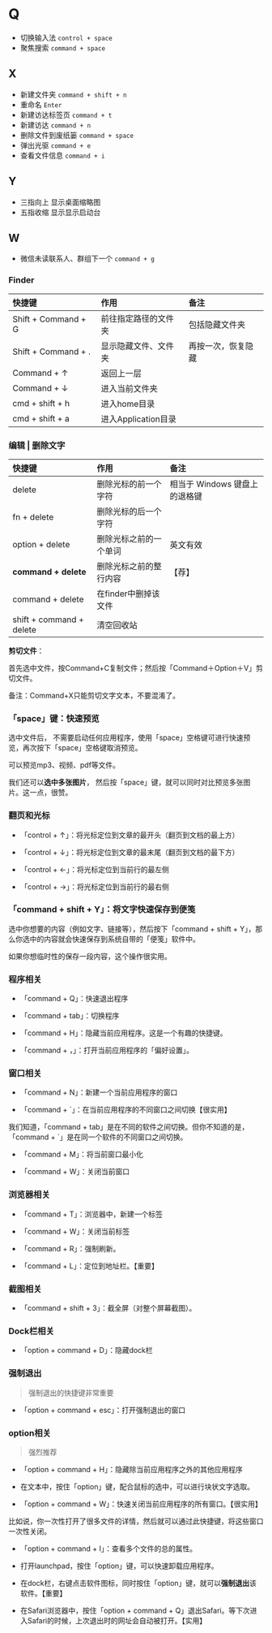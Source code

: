 # Q

- 切换输入法 `control + space`
- 聚焦搜索 `command + space`

## X

- 新建文件夹 `command + shift + n`
- 重命名 `Enter`
- 新建访达标签页 `command + t`
- 新建访达 `command + n`
- 删除文件到废纸篓 `command + space`
- 弹出光驱 `command + e`
- 查看文件信息 `command + i`

## Y

- 三指向上 显示桌面缩略图
- 五指收缩 显示显示启动台

## W

- 微信未读联系人、群组下一个 `command + g`


### Finder

| 快捷键 | 作用 | 备注 |
|:-------------|:-----|:-----|
|Shift + Command + G|前往指定路径的文件夹|包括隐藏文件夹|
|Shift + Command + .|显示隐藏文件、文件夹|再按一次，恢复隐藏|
|Command + ↑|返回上一层||
|Command + ↓|进入当前文件夹||
|cmd + shift + h |进入home目录||
|cmd + shift + a |进入Application目录||

### 编辑 | 删除文字

| 快捷键 | 作用 | 备注 |
|:-------------|:-----|:-----|
|delete|删除光标的前一个字符|相当于 Windows 键盘上的退格键|
|fn + delete|删除光标的后一个字符||
|option + delete|删除光标之前的一个单词|英文有效|
|**command + delete**|删除光标之前的整行内容|【荐】|
|command + delete|在finder中删掉该文件||
|shift + command + delete|清空回收站||

**剪切文件**：

首先选中文件，按Command+C复制文件；然后按「Command＋Option＋V」剪切文件。

备注：Command+X只能剪切文字文本，不要混淆了。

### 「space」键：快速预览

选中文件后， 不需要启动任何应用程序，使用「space」空格键可进行快速预览，再次按下「space」空格键取消预览。

可以预览mp3、视频、pdf等文件。

我们还可以**选中多张图片**， 然后按「space」键，就可以同时对比预览多张图片。这一点，很赞。

### 翻页和光标

- 「control + ↑」：将光标定位到文章的最开头（翻页到文档的最上方）

- 「control + ↓」：将光标定位到文章的最末尾（翻页到文档的最下方）

- 「control + ←」：将光标定位到当前行的最左侧

- 「control + →」：将光标定位到当前行的最右侧

### 「command + shift + Y」：将文字快速保存到便笺

选中你想要的内容（例如文字、链接等），然后按下「command + shift + Y」，那么你选中的内容就会快速保存到系统自带的「便笺」软件中。

如果你想临时性的保存一段内容，这个操作很实用。

### 程序相关

- 「command + Q」：快速退出程序

- 「command + tab」：切换程序

- 「command + H」：隐藏当前应用程序。这是一个有趣的快捷键。

- 「command + ，」：打开当前应用程序的「偏好设置」。

### 窗口相关

- 「command + N」：新建一个当前应用程序的窗口

- 「command + `」：在当前应用程序的不同窗口之间切换【很实用】

我们知道，「command + tab」是在不同的软件之间切换。但你不知道的是，「command + `」是在同一个软件的不同窗口之间切换。

- 「command + M」：将当前窗口最小化

- 「command + W」：关闭当前窗口

### 浏览器相关

- 「command + T」：浏览器中，新建一个标签

- 「command + W」：关闭当前标签

- 「command + R」：强制刷新。

- 「command + L」：定位到地址栏。【重要】

### 截图相关

- 「command + shift + 3」：截全屏（对整个屏幕截图）。

### Dock栏相关

- 「option + command + D」：隐藏dock栏

### 强制退出

> 强制退出的快捷键非常重要

- 「option + command + esc」：打开强制退出的窗口

### option相关

> 强烈推荐

- 「option + command + H」：隐藏除当前应用程序之外的其他应用程序

- 在文本中，按住「option」键，配合鼠标的选中，可以进行块状文字选取。

- 「option + command + W」：快速关闭当前应用程序的所有窗口。【很实用】

比如说，你一次性打开了很多文件的详情，然后就可以通过此快捷键，将这些窗口一次性关闭。

- 「option + command + I」：查看多个文件的总的属性。

- 打开launchpad，按住「option」键，可以快速卸载应用程序。

- 在dock栏，右键点击软件图标，同时按住「option」键，就可以**强制退出**该软件。【重要】

- 在Safari浏览器中，按住「option + command + Q」退出Safari。等下次进入Safari的时候，上次退出时的网址会自动被打开。【实用】
